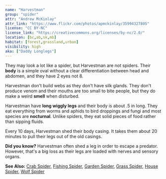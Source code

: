 ```yaml
---
name: "Harvestman"
group: "spider"
attr: "Andrew McKinlay"
attr_link: "https://www.flickr.com/photos/apmckinlay/35994327805"
license: "CC BY-NC"
license_link: "https://creativecommons.org/licenses/by-nc/2.0/"
location: [bc,ab,sk,mb]
habitat: [forest,grassland,urban]
visibility: high
aka: ["Daddy Longlegs"]
---
```

They may look a lot like a spider, but Harvestman are not spiders. Their **body** is a simple oval without a clear differentiation between head and abdomen, and they have 2 eyes not 8.

Harvestman don't build webs as they don't have silk glands. They don't produce venom and their mouths are too small to bite people, but they do make a weird **smell** when disturbed.

Harvestman have **long wiggly legs** and their body is about .5 in long. They eat everything from worms and aphids to bird droppings and fungi and most species are **nocturnal**. Unlike spiders, they eat solid pieces of food rather than sipping fluids.

Every 10 days, Harvestman shed their body casing. It takes them about 20 minutes to pull their legs out of the old casings.

**Did you know?** Harvestman often shed a leg in order to escape a predator. However, that's a big loss as their legs are loaded with nerves and sensory organs.

<!-- generated, do not edit -->
**See Also:**
[Crab Spider](/insects/crabspid),
[Fishing Spider](/insects/fishspid),
[Garden Spider](/insects/gardspid),
[Grass Spider](/insects/gras_spid),
[House Spider](/insects/houspid),
[Wolf Spider](/insects/wolfspid)
